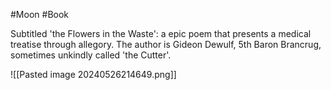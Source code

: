 #Moon #Book 

Subtitled 'the Flowers in the Waste': a epic poem that presents a medical treatise through allegory. The author is Gideon Dewulf, 5th Baron Brancrug, sometimes unkindly called 'the Cutter'.

![[Pasted image 20240526214649.png]]